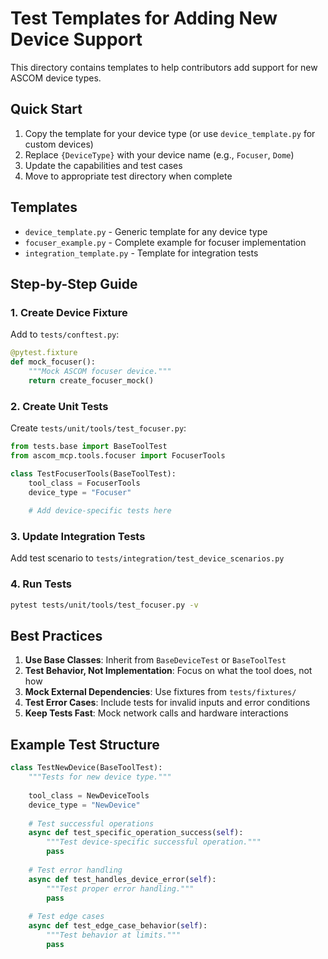 # Test Templates for Adding New Device Support

This directory contains templates to help contributors add support for new ASCOM device types.

## Quick Start

1. Copy the template for your device type (or use `device_template.py` for custom devices)
2. Replace `{DeviceType}` with your device name (e.g., `Focuser`, `Dome`)
3. Update the capabilities and test cases
4. Move to appropriate test directory when complete

## Templates

- `device_template.py` - Generic template for any device type
- `focuser_example.py` - Complete example for focuser implementation
- `integration_template.py` - Template for integration tests

## Step-by-Step Guide

### 1. Create Device Fixture

Add to `tests/conftest.py`:
```python
@pytest.fixture
def mock_focuser():
    """Mock ASCOM focuser device."""
    return create_focuser_mock()
```

### 2. Create Unit Tests

Create `tests/unit/tools/test_focuser.py`:
```python
from tests.base import BaseToolTest
from ascom_mcp.tools.focuser import FocuserTools

class TestFocuserTools(BaseToolTest):
    tool_class = FocuserTools
    device_type = "Focuser"
    
    # Add device-specific tests here
```

### 3. Update Integration Tests

Add test scenario to `tests/integration/test_device_scenarios.py`

### 4. Run Tests

```bash
pytest tests/unit/tools/test_focuser.py -v
```

## Best Practices

1. **Use Base Classes**: Inherit from `BaseDeviceTest` or `BaseToolTest`
2. **Test Behavior, Not Implementation**: Focus on what the tool does, not how
3. **Mock External Dependencies**: Use fixtures from `tests/fixtures/`
4. **Test Error Cases**: Include tests for invalid inputs and error conditions
5. **Keep Tests Fast**: Mock network calls and hardware interactions

## Example Test Structure

```python
class TestNewDevice(BaseToolTest):
    """Tests for new device type."""
    
    tool_class = NewDeviceTools
    device_type = "NewDevice"
    
    # Test successful operations
    async def test_specific_operation_success(self):
        """Test device-specific successful operation."""
        pass
    
    # Test error handling
    async def test_handles_device_error(self):
        """Test proper error handling."""
        pass
    
    # Test edge cases
    async def test_edge_case_behavior(self):
        """Test behavior at limits."""
        pass
```